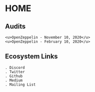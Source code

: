 # HOME


## Audits
	<u>OpenZeppelin - November 10, 2020</u>
	<u>OpenZeppelin - February 10, 2020</u>


## Ecosystem Links
	. Discord
	. Twitter
	. Github
	. Medium
	. Mailing List